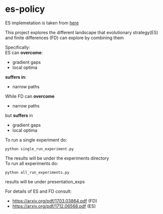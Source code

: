 # es-policy

ES implemetation is taken from [here](https://github.com/Howuhh/evolution_strategies_openai/tree/8e9c369b5df94a4afeb6773f686fca1298a69285)

This project explores the different landscape that evolutionary strategy(ES) and finite differences (FD) can explore by combining them

Specifically:  
ES can 
**overcome**:
- gradient gaps
- local optima  

**suffers in**:
- narrow paths  

While FD can **overcome**
- narrow paths

but **suffers** in 
- gradient gaps
- local optima 


To run a single experiment do:
```
python single_run_experiment.py
```
The results will be under the experiments directory  
To run all experiments do:
```
python all_run_experiments.py
```
results will be under presentation_exps


For details of ES and FD consult:
- https://arxiv.org/pdf/1703.03864.pdf (FD)
- https://arxiv.org/pdf/1712.06568.pdf (ES)